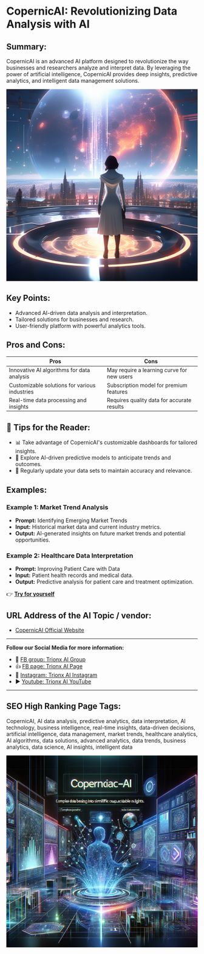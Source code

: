
# CopernicAI: Revolutionizing Data Analysis with AI

## Summary:
CopernicAI is an advanced AI platform designed to revolutionize the way businesses and researchers analyze and interpret data. By leveraging the power of artificial intelligence, CopernicAI provides deep insights, predictive analytics, and intelligent data management solutions.


![Alt text](copernicai.webp)


## Key Points:
- Advanced AI-driven data analysis and interpretation.
- Tailored solutions for businesses and research.
- User-friendly platform with powerful analytics tools.

## Pros and Cons:

| Pros                                         | Cons                                      |
|----------------------------------------------|-------------------------------------------|
| Innovative AI algorithms for data analysis   | May require a learning curve for new users |
| Customizable solutions for various industries| Subscription model for premium features   |
| Real-time data processing and insights       | Requires quality data for accurate results |

## 🌟 Tips for the Reader:
- 📊 Take advantage of CopernicAI's customizable dashboards for tailored insights.
- 🤖 Explore AI-driven predictive models to anticipate trends and outcomes.
- 💾 Regularly update your data sets to maintain accuracy and relevance.

## Examples:

### Example 1: Market Trend Analysis
- **Prompt:** Identifying Emerging Market Trends
- **Input:** Historical market data and current industry metrics.
- **Output:** AI-generated insights on future market trends and potential opportunities.

### Example 2: Healthcare Data Interpretation
- **Prompt:** Improving Patient Care with Data
- **Input:** Patient health records and medical data.
- **Output:** Predictive analysis for patient care and treatment optimization.

👉 [**Try for yourself**](https://copernicai.com/)

## URL Address of the AI Topic / vendor:
- [CopernicAI Official Website](https://copernicai.com/)

---

**Follow our Social Media for more information:**
- 📘 <a href="https://www.facebook.com/groups/trionxai" target="_blank">FB group: Trionx AI Group</a>
- 👍 <a href="https://www.facebook.com/ai.trionxai" target="_blank">FB page: Trionx AI Page</a>
- 📸 <a href="https://www.instagram.com/trionxai/" target="_blank">Instagram: Trionx AI Instagram</a>
- ▶️ <a href="https://www.youtube.com/@robotdocs/" target="_blank">Youtube: Trionx AI YouTube</a>

---

## SEO High Ranking Page Tags:
CopernicAI, AI data analysis, predictive analytics, data interpretation, AI technology, business intelligence, real-time insights, data-driven decisions, artificial intelligence, data management, market trends, healthcare analytics, AI algorithms, data solutions, advanced analytics, data trends, business analytics, data science, AI insights, intelligent data


![Alt text](copernic.webp)
